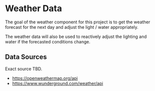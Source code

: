# Weather Data

The goal of the weather component for this project is to get the weather
forecast for the next day and adjust the light / water appropriately.

The weather data will also be used to reactively adjust the lighting
and water if the forecasted conditions change.

## Data Sources
Exact source TBD.
 * https://openweathermap.org/api
 * https://www.wunderground.com/weather/api
